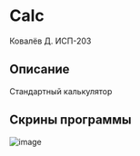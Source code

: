 # Calc
Ковалёв Д. ИСП-203
## Описание
Стандартный калькулятор
## Скрины программы
![image](https://user-images.githubusercontent.com/99487908/208464108-89f7f19d-e3b9-46d7-9b9b-8d61dfd6cf46.png)
